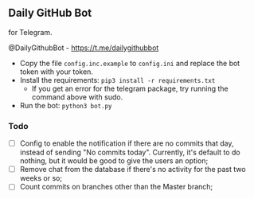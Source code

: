 ## Daily GitHub Bot
for Telegram.

@DailyGithubBot - https://t.me/dailygithubbot

- Copy the file `config.inc.example` to `config.ini` and replace the bot token with your token.
- Install the requirements: `pip3 install -r requirements.txt`
  - If you get an error for the telegram package, try running the command above with sudo.
- Run the bot: `python3 bot.py`


### Todo

- [ ] Config to enable the notification if there are no commits that day, instead of sending "No commits today".
Currently, it's default to do nothing, but it would be good to give the users an option;
- [ ] Remove chat from the database if there's no activity for the past two weeks or so;
- [ ] Count commits on branches other than the Master branch;
